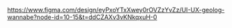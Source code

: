 https://www.figma.com/design/eyPxoYTxXwey0rOVZzYvZz/UI-UX-geolog-wannabe?node-id=10-15&t=ddCZAXv3vKNkqxuH-0